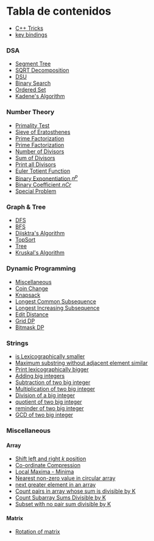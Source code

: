 # Tabla de contenidos
- [C++ Tricks](https://github.com/Perdente/Algorithms/blob/master/C%2B%2B%20Tricks.md)
- [key bindings](https://github.com/the-hyp0cr1t3/CC/blob/master/Sublime%20Text%20Setup.md#key-bindings)
### DSA
- [Segment Tree](https://github.com/Perdente/Algorithms/blob/master/Contest_Materials(DSA).md#segment-tree "seg-sum, seg-min, Inversion count")
- [SQRT Decomposition](https://github.com/Perdente/Algorithms/blob/master/Contest_Materials(DSA).md#sqrt-decompositionmos-algorithm "MO's algorithm")
- [DSU](https://github.com/Perdente/Algorithms/blob/master/Contest_Materials(DSA).md#dsu)
- [Binary Search](https://github.com/Perdente/Algorithms/blob/master/Contest_Materials(DSA).md#binary-search "bs on ans")
- [Ordered Set](https://github.com/Perdente/Algorithms/blob/master/Contest_Materials(DSA).md#ordered-set-ologn "policy based data structure")
- [Kadene's Algorithm](https://github.com/Perdente/Algorithms/blob/master/Contest_Materials(DSA).md#kadens-algorithm "maximum sub-array sum")

### Number Theory
- [Primality Test](https://github.com/Perdente/Algorithms/blob/master/Contest_Materials(number_theory).md#primality-test-mathcalosqrtn "check a number is prime or not")
- [Sieve of Eratosthenes](https://github.com/Perdente/Algorithms/blob/master/Contest_Materials(number_theory).md#sieve-of-eratosthenes-mathcalomx-loglog-mx "calculate primes until mx")
- [Prime Factorization](https://github.com/Perdente/Algorithms/blob/master/Contest_Materials(number_theory).md#prime-factorization-mathcalosqrtn "calculate prime factors in sqrt(n)")
- [Prime Factorization](https://github.com/Perdente/Algorithms/blob/master/Contest_Materials(number_theory).md#prime-factorization-mathcalologn "calculate prime factors in sqrt(n)")
- [Number of Divisors](https://github.com/Perdente/Algorithms/blob/master/Contest_Materials(number_theory).md#number-of-divisors " n=16 -> {1,2,4,8,16}->5 ")
- [Sum of Divisors](https://github.com/Perdente/Algorithms/blob/master/Contest_Materials(number_theory).md#sum-of-divisors "n=16 -> {1+2+4+8+16}->31")
- [Print all Divisors](https://github.com/Perdente/Algorithms/blob/master/Contest_Materials(number_theory).md#print-all-divisors-osqrtn "n=16 -> {1,2,4,8,16}")
- [Euler Totient Function](https://github.com/Perdente/Algorithms/blob/master/Contest_Materials(number_theory).md#euler-totient-functionphi-function-osqrtn "Counts the number of integers 1 to n which are coprime to n.")
- [Binary Exponentiation,$n^p$](https://github.com/Perdente/Algorithms/blob/master/Contest_Materials(number_theory).md#binary-exponentiation "calculate a^b with mod or without")
- [Binary Coefficient,$nCr$](https://github.com/Perdente/Algorithms/blob/master/Contest_Materials(number_theory).md#ncr "calculate nCr with mod or without")
- [Special Problem](https://github.com/Perdente/Algorithms/blob/master/Contest_Materials(number_theory).md#special-problem)

### Graph & Tree

- [DFS](https://github.com/Perdente/Algorithms/blob/master/Contest_Materials(Graph%26Tree).md#dfs "Connected Components,Bipartite Coloring,Cycle Detection")
- [BFS](https://github.com/Perdente/Algorithms/blob/master/Contest_Materials(Graph%26Tree).md#bfs "normal_bfs,bfs on grid")
- [Dijsktra's Algorithm](https://github.com/Perdente/Algorithms/blob/master/Contest_Materials(Graph%26Tree).md#dijsktras-algorithm "shortest path")
- [TopSort](https://github.com/Perdente/Algorithms/blob/master/Contest_Materials(Graph&Tree).md#topsort "Khan's algo")
- [Tree](https://github.com/Perdente/Algorithms/blob/master/Contest_Materials(Graph%26Tree).md#tree "Subordinate of nodes,Tree Diameter,LCA(binary lifting)")
- [Kruskal's Algorithm](https://github.com/Perdente/Algorithms/blob/master/Contest_Materials(Graph&Tree).md#kruskals-algorithm-om-log-n "minimum spanning tree")

### Dynamic Programming
- [Miscellaneous](https://github.com/Perdente/Algorithms/blob/master/Dynamic%20Programming.md#basic)
- [Coin Change](https://github.com/Perdente/Algorithms/blob/master/Dynamic%20Programming.md#coin-change)
- [Knapsack](https://github.com/Perdente/Algorithms/blob/master/Dynamic%20Programming.md#knapsack)
- [Longest Common Subsequence](https://github.com/Perdente/Algorithms/blob/master/Dynamic%20Programming.md#longest-common-subsequence)
- [Longest Increasing Subsequence](https://github.com/Perdente/Algorithms/blob/master/Dynamic%20Programming.md#longest-increasing-subsequence)
- [Edit Distance](https://github.com/Perdente/Algorithms/blob/master/Dynamic%20Programming.md#edit-distance)
- [Grid DP](https://github.com/Perdente/Algorithms/blob/master/Dynamic%20Programming.md#grid-dp)
- [Bitmask DP](https://github.com/Perdente/Algorithms/blob/master/Dynamic%20Programming.md#bitmask-dp)

### Strings
- [is Lexicographically smaller](https://github.com/Perdente/Algorithms/blob/master/Big_Int.md#condition-for-a-string-to-be-lexicographically-smaller-than-b-string)
- [Maximum substring without adjacent element similar](https://github.com/Perdente/Algorithms/blob/master/Big_Int.md#maximum-subsequence-without-having-adjacent-character-similar)
- [Print lexicographically bigger](https://github.com/Perdente/Algorithms/blob/master/Big_Int.md#print-lexicographically-bigger-string)
- [Adding big integers](https://github.com/Perdente/Algorithms/blob/master/Big_Int.md#addition-of-two-big-integer-or-strings)
- [Subtraction of two big integer](https://github.com/Perdente/Algorithms/blob/master/Big_Int.md#subtraction-of-two-big-integer-or-strings)
- [Multiplication of two big integer](https://github.com/Perdente/Algorithms/blob/master/Big_Int.md#multiplication-of-two-big-integer-or-strings)
- [Division of a big integer](https://github.com/Perdente/Algorithms/blob/master/Big_Int.md#division-of-a-big-integer-or-string-with-an-integer)
- [quotient of two big integer](https://github.com/Perdente/Algorithms/blob/master/Big_Int.md#find-the-quotient-of-two-big-integer-or-strings)
- [reminder of two big integer](https://github.com/Perdente/Algorithms/blob/master/Big_Int.md#find-the-reminder-of-two-big-integer-or-strings)
- [GCD of two big integer](https://github.com/Perdente/Algorithms/blob/master/Big_Int.md#gcd-of-two-big-integer-or-strings)


### Miscellaneous
#### Array
- [Shift left and right $k$ position](https://github.com/Perdente/Algorithms/blob/master/Contest_Materials(Miscellaneous).md#shift-left-and-right)
- [Co-ordinate Compression](https://github.com/Perdente/Algorithms/blob/master/Contest_Materials(Miscellaneous).md#co-ordinate-compression)
- [Local Maxima - Minima](https://github.com/Perdente/Algorithms/blob/master/Contest_Materials(Miscellaneous).md#local-maxima---minima)
- [Nearest non-zero value in circular array](https://github.com/Perdente/Algorithms/blob/master/Contest_Materials(Miscellaneous).md#nearest-non-zero-value-in-circular-array)
- [next greater element in an array](https://github.com/Perdente/Algorithms/blob/master/Contest_Materials(Miscellaneous).md#next-greater-element-in-an-array)
- [Count pairs in array whose sum is divisible by K](https://github.com/Perdente/Algorithms/blob/master/Contest_Materials(Miscellaneous).md#count-pairs-in-array-whose-sum-is-divisible-by-k)
- [Count Subarray Sums Divisible by K](https://github.com/Perdente/Algorithms/blob/master/Contest_Materials(Miscellaneous).md#count-subarray-sums-divisible-by-k-httpsleetcodecomproblemssubarray-sums-divisible-by-k)
- [Subset with no pair sum divisible by K](https://github.com/Perdente/Algorithms/blob/master/Contest_Materials(Miscellaneous).md#subset-with-no-pair-sum-divisible-by-k)


#### Matrix
- [Rotation of matrix](https://github.com/Perdente/Algorithms/blob/master/Contest_Materials(Miscellaneous).md#rotation-of-matrix)
